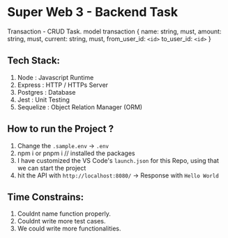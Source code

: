# Super Web 3 - Backend Task

Transaction - CRUD Task.
model transaction {
    name: string, must,
    amount: string, must,
    current: string, must,
    from_user_id: `<id>`
    to_user_id: `<id>`
}

## Tech Stack: 
1. Node : Javascript Runtime
2. Express : HTTP / HTTPs Server
3. Postgres : Database
4. Jest : Unit Testing
5. Sequelize : Object Relation Manager (ORM)


## How to run the Project ?

1. Change the `.sample.env` -> `.env`
2. npm i or pnpm i // installed the packages
3. I have customized the VS Code's `launch.json` for this Repo, using that
 we can start the project
4. hit the API with `http://localhost:8080/` -> Response with `Hello World`


## Time Constrains:
1. Couldnt name function properly.
2. Couldnt write more test cases.
3. We could write more functionalities.